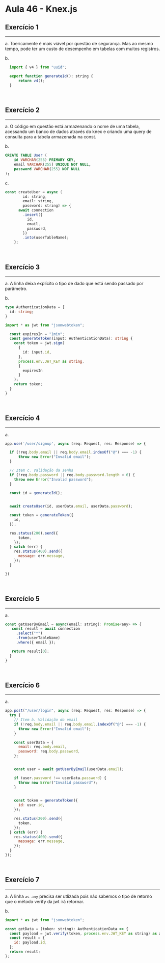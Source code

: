 #  Aula 46 - Knex.js

## Exercício 1 
***
a. Toericamente é mais viável por questão de segurança. Mas ao mesmo tempo, pode ter um custo de desempenho em tabelas com muitos registros.

b.
```js
  import { v4 } from "uuid";

  export function generateId(): string {
      return v4();
  }

```

<br>

## Exercício 2
***
a. O código em questão está armazenando o nome de uma tabela, acessando um banco de dados através do knex e criando uma query de consulta para a tabela armazenada na const.

b.
```sql
CREATE TABLE User (
	id VARCHAR(255) PRIMARY KEY,
    email VARCHAR(255) UNIQUE NOT NULL,
    password VARCHAR(255) NOT NULL
);
```

c.
```js
const createUser = async (
		id: string, 
		email: string, 
		password: string) => {
	  await connection
	    .insert({
	      id,
	      email,
	      password,
	    })
	    .into(userTableName);
	};
```

<br>

## Exercício 3
***
a. A linha deixa explícito o tipo de dado que está sendo passado por parâmetro.

b.
```ts
type AuthenticationData = {
  id: string;
}

import * as jwt from "jsonwebtoken";

  const expiresIn = "1min";
  const generateToken(input: AuthenticationData): string {
    const token = jwt.sign(
      {
        id: input.id,
      },
      process.env.JWT_KEY as string,
      {
        expiresIn
      }
    );
    return token;
  }
}

``` 

<br>

## Exercício 4
***

a.
```js
app.use('/user/signup', async (req: Request, res: Response) => {

  if (!req.body.email || req.body.email.indexOf("@") === -1) {
      throw new Error("Invalid email");
  }

  // Item c. Validação da senha
  if (!req.body.password || req.body.password.length < 6) {
    throw new Error("Invalid password");
  }

  const id = generateId();

  
  await createUser(id, userData.email, userData.password);

  const token = generateToken({
    id,
  });

  res.status(200).send({
      token,
    });
  } catch (err) {
    res.status(400).send({
      message: err.message,
    });
  }

})
```

<br>

## Exercício 5
***

a. 

```js
const getUserByEmail = async(email: string): Promise<any> => {
   const result = await connection
     .select("*")
     .from(userTableName)
     .where({ email });

   return result[0];
  }
}
```

<br>

## Exercício 6
***

a.
```js
app.post("/user/login", async (req: Request, res: Response) => {
  try {
    // Item b. Validação do email
    if (!req.body.email || req.body.email.indexOf("@") === -1) {
      throw new Error("Invalid email");
    }

    const userData = {
      email: req.body.email,
      password: req.body.password,
    };


    const user = await getUserByEmail(userData.email);

    if (user.password !== userData.password) {
      throw new Error("Invalid password");
    }

    
    const token = generateToken({
      id: user.id,
    });

    res.status(200).send({
      token,
    });
  } catch (err) {
    res.status(400).send({
      message: err.message,
    });
  }
});
```

<br>

## Exercício 7
***

a. A linha `as any` precisa ser utlizada pois não sabemos o tipo de retorno que o método verify da jwt irá retornar.

b. 
```js
import * as jwt from "jsonwebtoken";

const getData = (token: string): AuthenticationData => {
  const payload = jwt.verify(token, process.env.JWT_KEY as string) as any;
  const result = {
    id: payload.id,
  };
  return result;
};
```